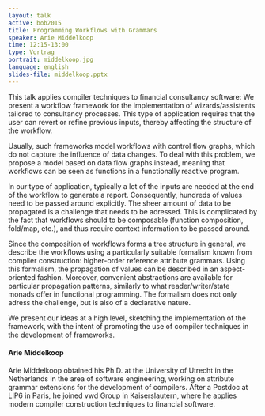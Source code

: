 ```yaml
---
layout: talk
active: bob2015
title: Programming Workflows with Grammars
speaker: Arie Middelkoop
time: 12:15-13:00
type: Vortrag
portrait: middelkoop.jpg
language: english
slides-file: middelkoop.pptx
---
```


This talk applies compiler techniques to financial consultancy
software: We present a workflow framework for the implementation of
wizards/assistents tailored to consultancy processes. This type of
application requires that the user can revert or refine previous
inputs, thereby affecting the structure of the workflow.

Usually, such frameworks model workflows with control flow graphs,
which do not capture the influence of data changes. To deal with this
problem, we propose a model based on data flow graphs instead, meaning
that workflows can be seen as functions in a functionally reactive
program.

In our type of application, typically a lot of the inputs are needed
at the end of the workflow to generate a report. Consequently,
hundreds of values need to be passed around explicitly. The sheer
amount of data to be propagated is a challenge that needs to be
adressed. This is complicated by the fact that workflows should to be
composable (function composition, fold/map, etc.), and thus require
context information to be passed around.

Since the composition of workflows forms a tree structure in general,
we describe the workflows using a particularly suitable formalism
known from compiler construction: higher-order reference attribute
grammars. Using this formalism, the propagation of values can be
described in an aspect-oriented fashion. Moreover, convenient
abstractions are available for particular propagation patterns,
similarly to what reader/writer/state monads offer in functional
programming. The formalism does not only adress the challenge, but is
also of a declarative nature.

We present our ideas at a high level, sketching the implementation of
the framework, with the intent of promoting the use of compiler
techniques in the development of frameworks.

#### Arie Middelkoop

Arie Middelkoop obtained his Ph.D. at the University of Utrecht in the
Netherlands in the area of software engineering, working on attribute
grammar extensions for the development of compilers. After a Postdoc
at LIP6 in Paris, he joined vwd Group in Kaiserslautern, where he
applies modern compiler construction techniques to financial software.

